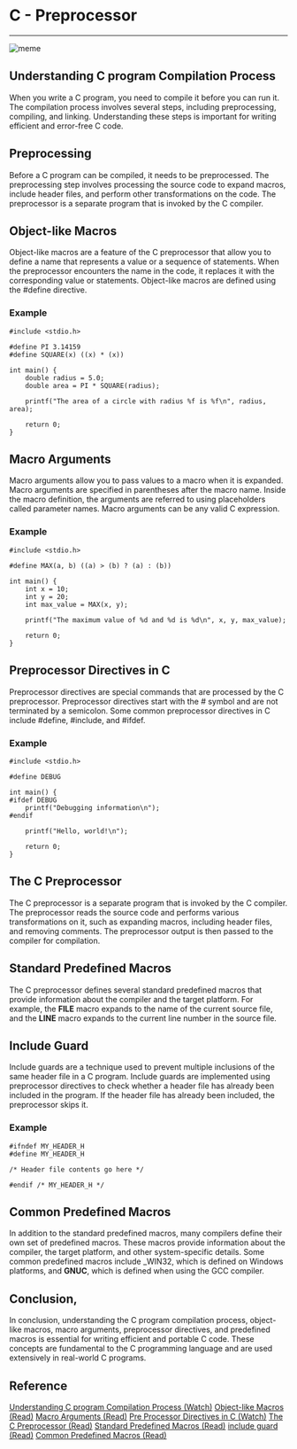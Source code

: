 # C - Preprocessor
---
![meme](https://miro.medium.com/v2/resize:fit:960/1*Nv6wUqCD77n6Qx2IJBqjmg.gif)
## Understanding C program Compilation Process
When you write a C program, you need to compile it before you can run it. The compilation process involves several steps, including preprocessing, compiling, and linking. Understanding these steps is important for writing efficient and error-free C code.

## Preprocessing
Before a C program can be compiled, it needs to be preprocessed. The preprocessing step involves processing the source code to expand macros, include header files, and perform other transformations on the code. The preprocessor is a separate program that is invoked by the C compiler.

## Object-like Macros
Object-like macros are a feature of the C preprocessor that allow you to define a name that represents a value or a sequence of statements. When the preprocessor encounters the name in the code, it replaces it with the corresponding value or statements. Object-like macros are defined using the #define directive.

### Example
```
#include <stdio.h>

#define PI 3.14159
#define SQUARE(x) ((x) * (x))

int main() {
    double radius = 5.0;
    double area = PI * SQUARE(radius);

    printf("The area of a circle with radius %f is %f\n", radius, area);

    return 0;
}
```

## Macro Arguments
Macro arguments allow you to pass values to a macro when it is expanded. Macro arguments are specified in parentheses after the macro name. Inside the macro definition, the arguments are referred to using placeholders called parameter names. Macro arguments can be any valid C expression.

### Example
```
#include <stdio.h>

#define MAX(a, b) ((a) > (b) ? (a) : (b))

int main() {
    int x = 10;
    int y = 20;
    int max_value = MAX(x, y);

    printf("The maximum value of %d and %d is %d\n", x, y, max_value);

    return 0;
}
```

## Preprocessor Directives in C
Preprocessor directives are special commands that are processed by the C preprocessor. Preprocessor directives start with the # symbol and are not terminated by a semicolon. Some common preprocessor directives in C include #define, #include, and #ifdef.

### Example
```
#include <stdio.h>

#define DEBUG

int main() {
#ifdef DEBUG
    printf("Debugging information\n");
#endif

    printf("Hello, world!\n");

    return 0;
}
```

## The C Preprocessor
The C preprocessor is a separate program that is invoked by the C compiler. The preprocessor reads the source code and performs various transformations on it, such as expanding macros, including header files, and removing comments. The preprocessor output is then passed to the compiler for compilation.

## Standard Predefined Macros
The C preprocessor defines several standard predefined macros that provide information about the compiler and the target platform. For example, the __FILE__ macro expands to the name of the current source file, and the __LINE__ macro expands to the current line number in the source file.

## Include Guard
Include guards are a technique used to prevent multiple inclusions of the same header file in a C program. Include guards are implemented using preprocessor directives to check whether a header file has already been included in the program. If the header file has already been included, the preprocessor skips it.

### Example
```
#ifndef MY_HEADER_H
#define MY_HEADER_H

/* Header file contents go here */

#endif /* MY_HEADER_H */
```

## Common Predefined Macros
In addition to the standard predefined macros, many compilers define their own set of predefined macros. These macros provide information about the compiler, the target platform, and other system-specific details. Some common predefined macros include _WIN32, which is defined on Windows platforms, and __GNUC__, which is defined when using the GCC compiler.

## Conclusion,
In conclusion, understanding the C program compilation process, object-like macros, macro arguments, preprocessor directives, and predefined macros is essential for writing efficient and portable C code. These concepts are fundamental to the C programming language and are used extensively in real-world C programs.

## Reference
[Understanding C program Compilation Process (Watch)](https://youtu.be/VDslRumKvRA)
[Object-like Macros (Read)](https://gcc.gnu.org/onlinedocs/gcc-5.1.0/cpp/Object-like-Macros.html#Object-like-Macros)
[Macro Arguments (Read)](https://gcc.gnu.org/onlinedocs/gcc-5.1.0/cpp/Macro-Arguments.html#Macro-Arguments)
[Pre Processor Directives in C (Watch)](https://youtu.be/X6HiYbY3Uak)
[The C Preprocessor (Read)](https://www.cprogramming.com/tutorial/cpreprocessor.html)
[Standard Predefined Macros (Read)](https://gcc.gnu.org/onlinedocs/gcc-5.1.0/cpp/Standard-Predefined-Macros.html#Standard-Predefined-Macros)
[include guard (Read)](https://en.wikipedia.org/wiki/Include_guard)
[Common Predefined Macros (Read)](https://gcc.gnu.org/onlinedocs/gcc-5.1.0/cpp/Common-Predefined-Macros.html#Common-Predefined-Macros)
